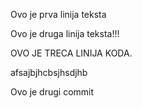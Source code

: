 Ovo je prva linija teksta

Ovo je druga linija teksta!!!

OVO JE TRECA LINIJA KODA.

afsajbjhcbsjhsdjhb

Ovo je drugi commit